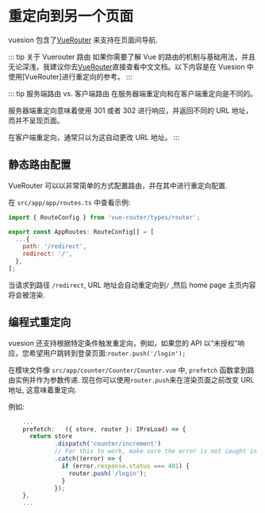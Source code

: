 # 重定向到另一个页面

vuesion 包含了[VueRouter](https://router.vuejs.org/) 来支持在页面间导航.

::: tip 关于 Vuerouter 路由
如果你需要了解 Vue 的路由的机制与基础用法，并且无论深浅，我建议你去[VueRouter](https://router.vuejs.org/)直接查看中文文档。以下内容是在 Vuesion 中使用[VueRouter]进行重定向的参考。
:::

::: tip 服务端路由 vs. 客户端路由
在服务器端重定向和在客户端重定向是不同的。

服务器端重定向意味着使用 301 或者 302 进行响应，并返回不同的 URL 地址，而并不呈现页面。

在客户端重定向，通常只以为这自动更改 URL 地址。
:::

## 静态路由配置

VueRouter 可以以非常简单的方式配置路由，并在其中进行重定向配置.

在 `src/app/app/routes.ts` 中查看示例:

```js
import { RouteConfig } from 'vue-router/types/router';

export const AppRoutes: RouteConfig[] = [
  ...{
    path: '/redirect',
    redirect: '/',
  },
];
```

当请求到路径 `/redirect`, URL 地址会自动重定向到`/` ,然后 home page 主页内容将会被渲染.

## 编程式重定向

vuesion 还支持根据特定条件触发重定向，例如，如果您的 API 以“未授权”响应，您希望用户跳转到登录页面:`router.push('/login');`

在模块文件像 `src/app/counter/Counter/Counter.vue` 中, `prefetch` 函数拿到路由实例并作为参数传递.
现在你可以使用`router.push`来在渲染页面之前改变 URL 地址, 这意味着重定向.

例如:

```js
    ...
    prefetch:   ({ store, router }: IPreLoad) => {
      return store
             .dispatch('counter/increment')
             // For this to work, make sure the error is not caught in the action!
             .catch((error) => {
               if (error.response.status === 401) {
                 router.push('/login');
               }
             });
    },
    ...
```
